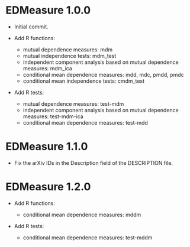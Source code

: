 # EDMeasure 1.0.0

- Initial commit.

- Add R functions: 
  - mutual dependence measures: mdm
  - mutual independence tests: mdm_test
  - independent component analysis based on mutual dependence measures: mdm_ica
  - conditional mean dependence measures: mdd, mdc, pmdd, pmdc
  - conditional mean independence tests: cmdm_test

- Add R tests: 
  - mutual dependence measures: test-mdm
  - independent component analysis based on mutual dependence measures: test-mdm-ica
  - conditional mean dependence measures: test-mdd

# EDMeasure 1.1.0

- Fix the arXiv IDs in the Description field of the DESCRIPTION file. 

# EDMeasure 1.2.0

- Add R functions: 
  - conditional mean dependence measures: mddm

- Add R tests: 
  - conditional mean dependence measures: test-mddm